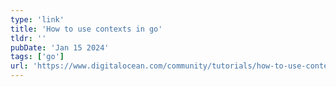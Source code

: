 ```yaml
---
type: 'link'
title: 'How to use contexts in go'
tldr: ''
pubDate: 'Jan 15 2024'
tags: ['go']
url: 'https://www.digitalocean.com/community/tutorials/how-to-use-contexts-in-go'
---
```

